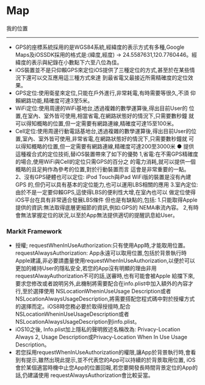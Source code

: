 # Map
我的位置
***
* GPS的座標系統採用的是WGS84系統,經緯度的表示方式有多種,Google Maps及iOSSDK採用的格式是:(緯度,經度) → 24.5587631,120.7760446。經緯度的表示與紀錄在小數點下六至八位為佳。 
* iOS裝置並不是只仰賴GPS來定位iOS提供了三種定位的方式,甚至於在某些情況下還可以交互應用這三種方式來達 到最省電又最接近所需精確度的定位效果。
* GPS定位:使用衛星來定位,只能在戶外進行,非常耗電,有時需要等很久,不須 仰賴網路功能,精確度可達3至5米。
* WiFi定位:使用周邊的WiFi基地台,透過複雜的數學運算後,得出目前User的 位置,在室內、室外皆可使用,相當省電,在網路狀態好的情況下,只需要數秒鐘 就可以得知概略的位置,但一定需要有網路連線,精確度可達15至100米。
* Cell定位:使用周邊行動電話基地台,透過複雜的數學運算後,得出目前User的位置,室內、室外皆可使用,非常省電,在網路狀態好的情況下,只需要數秒鐘就 可以得知概略的位置,但一定需要有網路連線,精確度可達200至3000米 ● 提供這種複合式的定位技術,替iOS裝置帶來了如下的優勢 1,省電:在不需GPS精確度的場合,使用WiFi與Cell的定位只需GPS的百分之 的電力消耗,就可以提供一個概略的且足夠作為參考的位置,對於行動裝置而言 這會是非常重要的一點。 2、沒有GPS硬體也可以定位: iPod Touch與iPad WiFi版的裝置是沒有內建GPS 的,但仍可以具有基本的定位能力,也可以運用LBS相關的應用 3.室內定位:由於不是一定要仰賴GPS,這使得LBS的便利性大增,在室內也可以 做定位使得iOS平台在具有非常適合發展LBS條件 但也是有缺點的,包括: 1.只能取得Apple提供的資訊:無法取得底層更細節的資訊,例如:GPS的 NEMA串流內容。 2,有時會無法掌握定位的狀況,以至於App無法提供適切的提醒訊息給User。 
### Markit Framework
* 授權; requestWhenInUseAuthorization:只有使用App時,才能取用位置。 requestAlwaysAuthorization: App永遠可以取用位置,包括於背景執行時 Apple建議,非必要請盡量使用requestWhenInUseAuthorization,以便於可以更加的維持User的隱私安全,若您的App沒有明顯的理由非用 requestAlwayAuthorization不可的話,送審時,也有可能會被Apple 給擋下來,要求您修改或者說明另外,此機制將需要配合在info.plist中加入額外的內容才行,至於選擇使用 NSLocationWheninUseUsage Description或者 NSLocationAlwaysUsageDescription,將需要搭配您程式碼中對於授權方式的選擇而定。iOS8時您務必要於取得授擅時,配合NSLocationWheninUseUsageDescription或者 NSLocationAlwaysUsageDescription到info.plist。
* iOS10之後, Info.plist加上隱私的聲明敘述名稱改為: Privacy-Location Always 2, Usage Description或Privacy-Location When In Use Usage Description。
* 若您採用requestWhenInUseAuthorization的權限,讓App於背景執行時,會看到有提示,雖然出現此提示,並不代表您的App可以持續的於背景取用位置, iOS會於某個適當時機中止您App的位置回報,若您要開發長時間背景定位的App的話,仍建議使用 requestAlwaysAuthorization會比較妥當。
